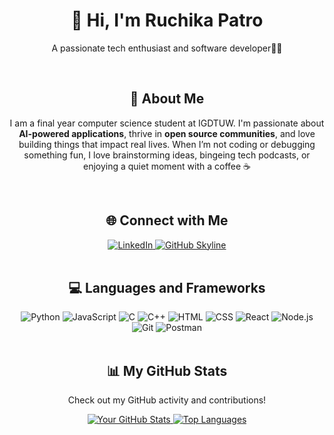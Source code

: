 <div align="center">
    <h1>👋 Hi, I'm Ruchika Patro</h1>
    <p align ="center">A passionate tech enthusiast and software developer👩‍💻</p>
</div>
<div><br></div>
<div align="center">
    <h2>🚀 About Me</h2>
    <p>I am a final year computer science student at IGDTUW. I'm passionate about <strong>AI-powered applications</strong>, thrive in <strong>open source communities</strong>, and love building things that impact real lives. 
When I’m not coding or debugging something fun, I love brainstorming ideas, bingeing tech podcasts, or enjoying a quiet moment with a coffee ☕</p>

</div>
<div><br></div>
<div align="center">
    <h2 align="center" class="section-heading">🌐 Connect with Me</h2>
    <div align="center">
        <a href="https://www.linkedin.com/in/ruchika-patro-757b63258">
            <img src="https://img.shields.io/badge/RuchikaPatro-0077B5?style=for-the-badge&logo=linkedin&logoColor=white" alt="LinkedIn"/>
        </a>
        <a href="https://github.com/ruchikapatro24" target="_blank">
            <img src="https://img.shields.io/badge/View%20on%20GitHub-%230077B5.svg?&style=for-the-badge&logo=github&logoColor=white" alt="GitHub Skyline"/>
        </a>
    </div>
</div>
<div><br></div>
<h2 align="center" class="section-heading">💻 Languages and Frameworks</h2>
<div align="center">
    <img src="https://img.shields.io/badge/Python-3776AB?style=for-the-badge&logo=python&logoColor=white" alt="Python"/>
    <img src="https://img.shields.io/badge/JavaScript-F7DF1E?style=for-the-badge&logo=javascript&logoColor=black" alt="JavaScript"/>
    <img src="https://img.shields.io/badge/C-00599C?style=for-the-badge&logo=c&logoColor=white" alt="C"/>
    <img src="https://img.shields.io/badge/C%2B%2B-00599C?style=for-the-badge&logo=cplusplus&logoColor=white" alt="C++"/>
    <img src="https://img.shields.io/badge/HTML-E34F26?style=for-the-badge&logo=html5&logoColor=white" alt="HTML"/>
    <img src="https://img.shields.io/badge/CSS-1572B6?style=for-the-badge&logo=css3&logoColor=white" alt="CSS"/>
    <img src="https://img.shields.io/badge/React-20232A?style=for-the-badge&logo=react&logoColor=61DAFB" alt="React"/>
    <img src="https://img.shields.io/badge/Node.js-339933?style=for-the-badge&logo=nodedotjs&logoColor=white" alt="Node.js"/>
    <img src="https://img.shields.io/badge/Git-F05032?style=for-the-badge&logo=git&logoColor=white" alt="Git"/>
    <img src="https://img.shields.io/badge/Postman-FF6C37?style=for-the-badge&logo=postman&logoColor=white" alt="Postman"/>
</div>

<div><br></div>
  <div align="center">
  <h2>📊 My GitHub Stats</h2>
  <p>Check out my GitHub activity and contributions!</p>
  <a href="https://github.com/anuraghazra/github-readme-stats">
    <img src="https://github-readme-stats.vercel.app/api?username=ruchikapatro24&show_icons=true&hide_title=true&count_private=true&theme=dark&bg_color=1C2833" alt="Your GitHub Stats"/>
  </a>
  <a href="https://github.com/anuraghazra/github-readme-stats">
    <img src="https://github-readme-stats.vercel.app/api/top-langs/?username=ruchikapatro24&layout=compact&theme=dark&bg_color=1C2833" alt="Top Languages"/>
  </a>
</div>

      
